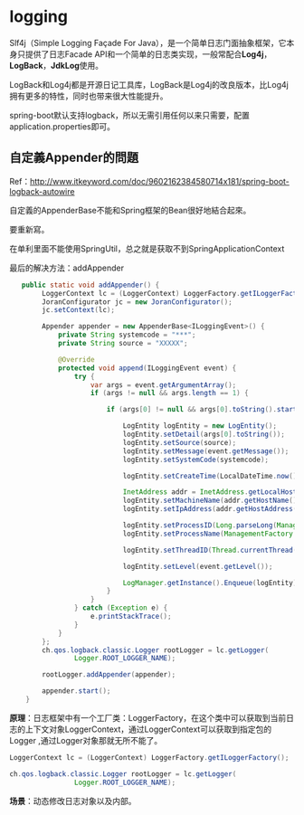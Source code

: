 # logging

Slf4j（Simple Logging Façade For Java），是一个简单日志门面抽象框架，它本身只提供了日志Facade API和一个简单的日志类实现，一般常配合**Log4j**，**LogBack**，**JdkLog**使用。

LogBack和Log4j都是开源日记工具库，LogBack是Log4j的改良版本，比Log4j拥有更多的特性，同时也带来很大性能提升。

spring-boot默认支持logback，所以无需引用任何以来只需要，配置application.properties即可。

## 自定義Appender的問題

Ref：http://www.itkeyword.com/doc/9602162384580714x181/spring-boot-logback-autowire

自定義的AppenderBase<ILoggingEvent>不能和Spring框架的Bean很好地結合起來。

要重新寫。

在单利里面不能使用SpringUtil，总之就是获取不到SpringApplicationContext

最后的解决方法：addAppender

```java
   public static void addAppender() {
        LoggerContext lc = (LoggerContext) LoggerFactory.getILoggerFactory();
        JoranConfigurator jc = new JoranConfigurator();
        jc.setContext(lc);

        Appender appender = new AppenderBase<ILoggingEvent>() {
            private String systemcode = "***";
            private String source = "XXXXX";

            @Override
            protected void append(ILoggingEvent event) {
                try {
                    var args = event.getArgumentArray();
                    if (args != null && args.length == 1) {

                        if (args[0] != null && args[0].toString().startsWith("detail:")) {

                            LogEntity logEntity = new LogEntity();
                            logEntity.setDetail(args[0].toString());
                            logEntity.setSource(source);
                            logEntity.setMessage(event.getMessage());
                            logEntity.setSystemCode(systemcode);

                            logEntity.setCreateTime(LocalDateTime.now().toString() + "+08:00");

                            InetAddress addr = InetAddress.getLocalHost();
                            logEntity.setMachineName(addr.getHostName());
                            logEntity.setIpAddress(addr.getHostAddress());

                            logEntity.setProcessID(Long.parseLong(ManagementFactory.getRuntimeMXBean().getName().split("@")[0]));
                            logEntity.setProcessName(ManagementFactory.getRuntimeMXBean().getName());

                            logEntity.setThreadID(Thread.currentThread().getId());

                            logEntity.setLevel(event.getLevel());

                            LogManager.getInstance().Enqueue(logEntity);
                        }
                    }
                } catch (Exception e) {
                    e.printStackTrace();
                }
            }
        };
        ch.qos.logback.classic.Logger rootLogger = lc.getLogger(
                Logger.ROOT_LOGGER_NAME);

        rootLogger.addAppender(appender);

        appender.start();
    }
```

**原理**：日志框架中有一个工厂类：LoggerFactory，在这个类中可以获取到当前日志的上下文对象LoggerContext，通过LoggerContext可以获取到指定包的Logger ,通过Logger对象那就无所不能了。
```java
LoggerContext lc = (LoggerContext) LoggerFactory.getILoggerFactory();

ch.qos.logback.classic.Logger rootLogger = lc.getLogger(
                Logger.ROOT_LOGGER_NAME);

```

**场景**：动态修改日志对象以及内部。